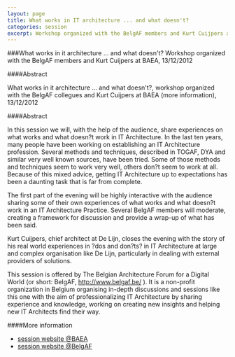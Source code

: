 ```yaml
---
layout: page
title: What works in IT architecture ... and what doesn't?
categories: session
excerpt: Workshop organized with the BelgAF members and Kurt Cuijpers at BAEA, 13/12/2012
---
```


###What works in it architecture ... and what doesn't?
Workshop organized with the BelgAF members and Kurt Cuijpers at BAEA, 13/12/2012

####Abstract

What works in it architecture ... and what doesn't?, workshop organized with the BelgAF collegues and Kurt Cuijpers at BAEA (more information), 13/12/2012

####Abstract

In this session we will, with the help of the audience, share experiences on what works and what doesn?t work in IT Architecture. In the last ten years, many people have been working on establishing an IT Architecture profession. Several methods and techniques, described in TOGAF, DYA and similar very well known sources, have been tried. Some of those methods and techniques seem to work very well, others don?t seem to work at all. Because of this mixed advice, getting IT Architecture up to expectations has been a daunting task that is far from complete.

The first part of the evening will be highly interactive with the audience sharing some of their own experiences of what works and what doesn?t work in an IT Architecture Practice. Several BelgAF members will moderate, creating a framework for discussion and provide a wrap-up of what has been said.

Kurt Cuijpers, chief architect at De Lijn, closes the evening with the story of his real world experiences in ?dos and don?ts? in IT Architecture at large and complex organisation like De Lijn, particularly in dealing with external providers of solutions.

This session is offered by The Belgian Architecture Forum for a Digital World (or short: BelgAF, http://www.belgaf.be/ ). It is a non-profit organization in Belgium organising in-depth discussions and sessions like this one with the aim of professionalizing IT Architecture by sharing experience and knowledge, working on creating new insights and helping new IT Architects find their way.

####More information
- [session website @BAEA](http://www.baea.be/2012/10/ea-cafe-17-what-works-in-it-architecture-and-what-doesnt/)
- [session website @BelgAF](http://www.belgaf.be/event/what-works-it-architecture-and-what-doesnt) 
